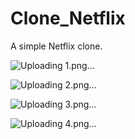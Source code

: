 # Clone_Netflix
A simple Netflix clone. 


![Uploading 1.png…]()  


![Uploading 2.png…]() 


![Uploading 3.png…]() 



![Uploading 4.png…]()

